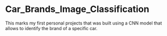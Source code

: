 # Car_Brands_Image_Classification
This marks my first personal projects that was built using a CNN model that allows to identify the brand of a specific car.
